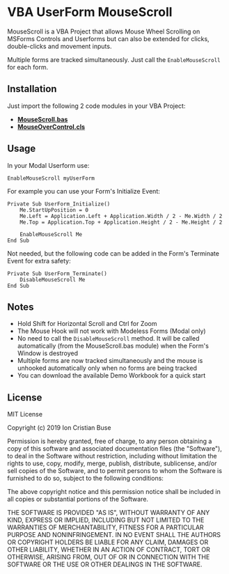 # VBA UserForm MouseScroll

MouseScroll is a VBA Project that allows Mouse Wheel Scrolling on MSForms Controls and Userforms but can also be extended for clicks, double-clicks and movement inputs.

Multiple forms are tracked simultaneously. Just call the ```EnableMouseScroll``` for each form.

## Installation

Just import the following 2 code modules in your VBA Project:

* [**MouseScroll.bas**](https://github.com/cristianbuse/VBA-UserForm-MouseScroll/blob/master/Code%20Modules/MouseScroll.bas)
* [**MouseOverControl.cls**](https://github.com/cristianbuse/VBA-UserForm-MouseScroll/blob/master/Code%20Modules/MouseOverControl.cls)

## Usage
In your Modal Userform use:
```vba
EnableMouseScroll myUserForm
```
For example you can use your Form's Initialize Event:
```vba
Private Sub UserForm_Initialize()
    Me.StartUpPosition = 0
    Me.Left = Application.Left + Application.Width / 2 - Me.Width / 2
    Me.Top = Application.Top + Application.Height / 2 - Me.Height / 2

    EnableMouseScroll Me
End Sub
```

Not needed, but the following code can be added in the Form's Terminate Event for extra safety:
```VBA
Private Sub UserForm_Terminate()
    DisableMouseScroll Me
End Sub
```

## Notes
* Hold Shift for Horizontal Scroll and Ctrl for Zoom
* The Mouse Hook will not work with Modeless Forms (Modal only)
* No need to call the ```DisableMouseScroll``` method. It will be called automatically (from the MouseScroll.bas module) when the Form's Window is destroyed
* Multiple forms are now tracked simultaneously and the mouse is unhooked automatically only when no forms are being tracked
* You can download the available Demo Workbook for a quick start

## License
MIT License

Copyright (c) 2019 Ion Cristian Buse

Permission is hereby granted, free of charge, to any person obtaining a copy of this software and associated documentation files (the "Software"), to deal in the Software without restriction, including without limitation the rights to use, copy, modify, merge, publish, distribute, sublicense, and/or sell copies of the Software, and to permit persons to whom the Software is furnished to do so, subject to the following conditions:

The above copyright notice and this permission notice shall be included in all copies or substantial portions of the Software.

THE SOFTWARE IS PROVIDED "AS IS", WITHOUT WARRANTY OF ANY KIND, EXPRESS OR IMPLIED, INCLUDING BUT NOT LIMITED TO THE WARRANTIES OF MERCHANTABILITY, FITNESS FOR A PARTICULAR PURPOSE AND NONINFRINGEMENT. IN NO EVENT SHALL THE AUTHORS OR COPYRIGHT HOLDERS BE LIABLE FOR ANY CLAIM, DAMAGES OR OTHER LIABILITY, WHETHER IN AN ACTION OF CONTRACT, TORT OR OTHERWISE, ARISING FROM, OUT OF OR IN CONNECTION WITH THE SOFTWARE OR THE USE OR OTHER DEALINGS IN THE SOFTWARE.
